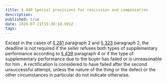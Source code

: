 ```yaml
---
title: § 440 Special provisions for rescission and compensation
description: 
published: true
date: 2020-07-21T15:38:18.991Z
tags: 
---
```


Except in the cases of [§ 281](/laws_and_regulations/BGB/281) paragraph 2 and [§ 323](/laws_and_regulations/BGB/323) paragraph 2, the deadline is not required if the seller refuses both types of supplementary performance according to [§ 439](/laws_and_regulations/BGB/439) paragraph 4 or if the type of supplementary performance due to the buyer has failed or is unreasonable for him . A rectification is considered to have failed after the second unsuccessful attempt, unless the nature of the thing or the defect or the other circumstances in particular do not indicate otherwise.
